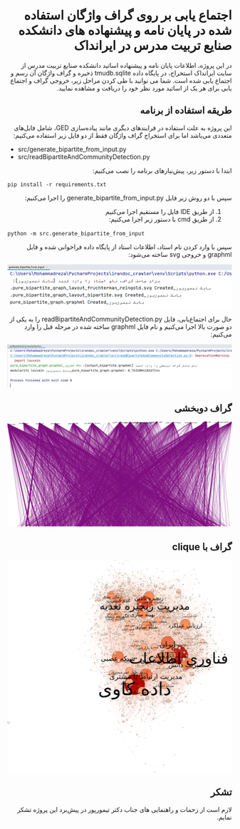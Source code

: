 <div dir="rtl" align="right">

# اجتماع یابی بر روی گراف واژگان استفاده شده در پایان نامه و پیشنهاده های دانشکده صنایع تربیت مدرس در ایرانداک 
در این پروژه، اطلاعات پایان نامه و پیشنهاده اساتید دانشکده صنایع تربیت مدرس از سایت ایرانداک استخراج، در پایگاه داده tmudb.sqlite ذخیره و گراف واژگان آن رسم و اجتماع یابی شده است.
شما می توانید با طی کردن مراحل زیر، خروجی گراف و اجتماع یابی برای هر یک از اساتید مورد نظر خود را دریافت و مشاهده نمایید.

## طریقه استفاده از برنامه

این پروژه به علت استفاده در فرایند‌های دیگری مانند پیاده‌سازی GED، شامل فایل‌های متعددی می‌باشد اما برای استخراج گراف واژگان فقط از دو فایل زیر استفاده می‌کنیم:
<div  dir="ltr"  align="left">
 
 - src/generate_bipartite_from_input.py
 - src/readBipartiteAndCommunityDetection.py
</div>
ابتدا با دستور زیر، پیش‌نیازهای برنامه را نصب می‌کنیم:

<div  dir="ltr"  align="left">

    pip install -r requirements.txt
</div>

سپس با دو روش زیر فایل generate_bipartite_from_input.py را اجرا می‌کنیم:

 

 1. از طریق IDE فایل را مستقیم اجرا می‌کنیم
 2. از طریق cmd با دستور زیر اجرا می‌کنیم:
 <div  dir="ltr"  align="left">
 
 `python -m src.generate_bipartite_from_input`
 
 </div>





سپس با وارد کردن نام استاد، اطلاعات استاد از پایگاه داده فراخوانی شده و فایل graphml و خروجی svg ساخته می‌شود:

![generate_bipartite_from_input](./assets/project1.PNG)

حال برای اجتماع‌یابی، فایل readBipartiteAndCommunityDetection.py را به یکی از دو صورت بالا اجرا می‌کنیم و نام فایل graphml ساخته شده در مرحله قبل را وارد می‌کنیم:

![readBipartiteAndCommunityDetection](./assets/project2.PNG)
 
 
 ## گراف دوبخشی
 
![bipartite graph](./assets/project.svg)
 
 
## گراف با clique
 
 ![graph with cliques](./assets/remove_cliques.svg)
 
 ## تشکر
 لازم است از زحمات و راهنمایی های جناب دکتر تیمورپور در پیش‌برد این پروژه تشکر نمایم.
